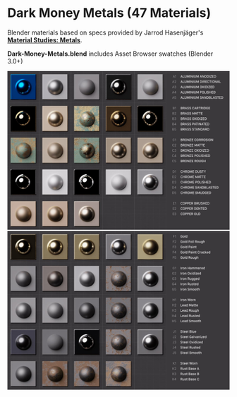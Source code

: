 # Dark Money Metals (47 Materials)

Blender materials based on specs provided by Jarrod Hasenjäger's [**Material Studies: Metals**](https://www.artstation.com/artwork/aL4JR).

**Dark-Money-Metals.blend** includes Asset Browser swatches (Blender 3.0+)

![Dark Money Metal Thumbnails A](https://github.com/don1138/blender-materials/blob/main/Dark-Money-Metals/Dark-Money-Metals-A.jpg)
![Dark Money Metal Thumbnails B](https://github.com/don1138/blender-materials/blob/main/Dark-Money-Metals/Dark-Money-Metals-B.jpg)
